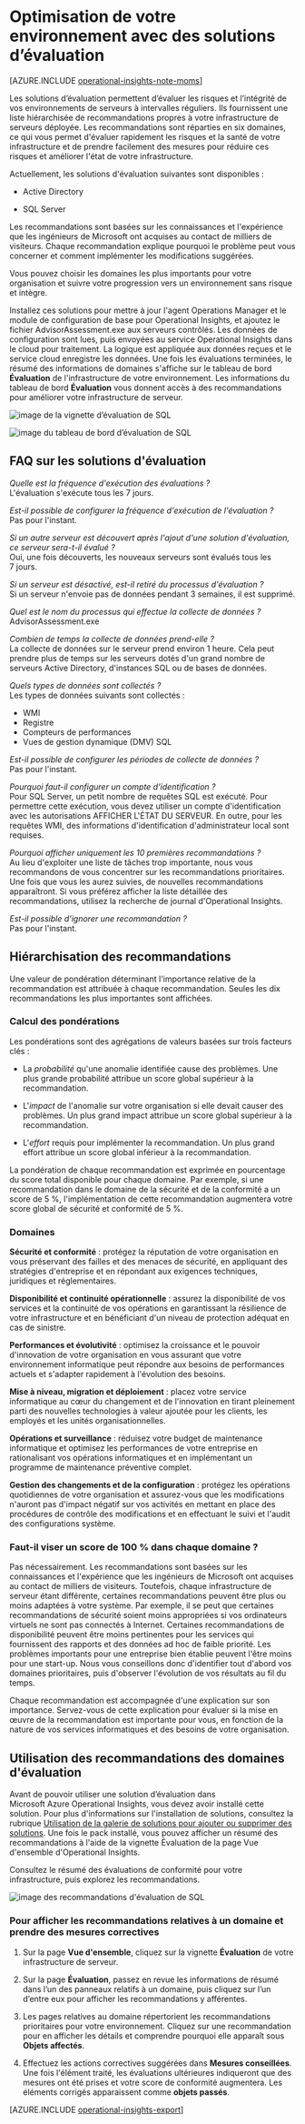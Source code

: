 <properties
   pageTitle="Optimisation de votre environnement avec des solutions d’évaluation"
   description="Utilisez des solutions d’évaluation pour évaluer les risques et l’intégrité de vos environnements de serveurs à intervalles réguliers."
   services="operational-insights"
   documentationCenter=""
   authors="bandersmsft"
   manager="jwhit"
   editor="" />

<tags
   ms.service="operational-insights"
   ms.devlang="na"
   ms.topic="article"
   ms.tgt_pltfrm="na"
   ms.workload="na"
   ms.date="08/05/2015"
   ms.author="banders" />


# Optimisation de votre environnement avec des solutions d’évaluation

[AZURE.INCLUDE [operational-insights-note-moms](../../includes/operational-insights-note-moms.md)]

Les solutions d’évaluation permettent d’évaluer les risques et l’intégrité de vos environnements de serveurs à intervalles réguliers. Ils fournissent une liste hiérarchisée de recommandations propres à votre infrastructure de serveurs déployée. Les recommandations sont réparties en six domaines, ce qui vous permet d'évaluer rapidement les risques et la santé de votre infrastructure et de prendre facilement des mesures pour réduire ces risques et améliorer l'état de votre infrastructure.

Actuellement, les solutions d'évaluation suivantes sont disponibles :

- Active Directory

- SQL Server

Les recommandations sont basées sur les connaissances et l'expérience que les ingénieurs de Microsoft ont acquises au contact de milliers de visiteurs. Chaque recommandation explique pourquoi le problème peut vous concerner et comment implémenter les modifications suggérées.

Vous pouvez choisir les domaines les plus importants pour votre organisation et suivre votre progression vers un environnement sans risque et intègre.

Installez ces solutions pour mettre à jour l'agent Operations Manager et le module de configuration de base pour Operational Insights, et ajoutez le fichier AdvisorAssessment.exe aux serveurs contrôlés. Les données de configuration sont lues, puis envoyées au service Operational Insights dans le cloud pour traitement. La logique est appliquée aux données reçues et le service cloud enregistre les données. Une fois les évaluations terminées, le résumé des informations de domaines s'affiche sur le tableau de bord **Évaluation** de l'infrastructure de votre environnement. Les informations du tableau de bord **Évaluation** vous donnent accès à des recommandations pour améliorer votre infrastructure de serveur.

![image de la vignette d’évaluation de SQL](./media/operational-insights-assessment/overview-sql-assess.png)

![image du tableau de bord d’évaluation de SQL](./media/operational-insights-assessment/gallery-ad-01.png)


## FAQ sur les solutions d'évaluation

*Quelle est la fréquence d'exécution des évaluations ?*<br> L'évaluation s'exécute tous les 7 jours.

*Est-il possible de configurer la fréquence d'exécution de l'évaluation ?*<br> Pas pour l'instant.

*Si un autre serveur est découvert après l'ajout d'une solution d'évaluation, ce serveur sera-t-il évalué ?*<br> Oui, une fois découverts, les nouveaux serveurs sont évalués tous les 7 jours.

*Si un serveur est désactivé, est-il retiré du processus d'évaluation ?*<br> Si un serveur n'envoie pas de données pendant 3 semaines, il est supprimé.

*Quel est le nom du processus qui effectue la collecte de données ?*<br> AdvisorAssessment.exe

*Combien de temps la collecte de données prend-elle ?*<br> La collecte de données sur le serveur prend environ 1 heure. Cela peut prendre plus de temps sur les serveurs dotés d'un grand nombre de serveurs Active Directory, d'instances SQL ou de bases de données.

*Quels types de données sont collectés ?*<br> Les types de données suivants sont collectés :

- WMI
- Registre
- Compteurs de performances
- Vues de gestion dynamique (DMV) SQL

*Est-il possible de configurer les périodes de collecte de données ?*<br> Pas pour l'instant.

*Pourquoi faut-il configurer un compte d'identification ?*<br> Pour SQL Server, un petit nombre de requêtes SQL est exécuté. Pour permettre cette exécution, vous devez utiliser un compte d'identification avec les autorisations AFFICHER L'ÉTAT DU SERVEUR. En outre, pour les requêtes WMI, des informations d'identification d'administrateur local sont requises.

*Pourquoi afficher uniquement les 10 premières recommandations ?*<br> Au lieu d'exploiter une liste de tâches trop importante, nous vous recommandons de vous concentrer sur les recommandations prioritaires. Une fois que vous les aurez suivies, de nouvelles recommandations apparaîtront. Si vous préférez afficher la liste détaillée des recommandations, utilisez la recherche de journal d'Operational Insights.

*Est-il possible d'ignorer une recommandation ?*<br> Pas pour l'instant.

## Hiérarchisation des recommandations

Une valeur de pondération déterminant l'importance relative de la recommandation est attribuée à chaque recommandation. Seules les dix recommandations les plus importantes sont affichées.

### Calcul des pondérations

Les pondérations sont des agrégations de valeurs basées sur trois facteurs clés :

- La *probabilité* qu'une anomalie identifiée cause des problèmes. Une plus grande probabilité attribue un score global supérieur à la recommandation.

- L'*impact* de l'anomalie sur votre organisation si elle devait causer des problèmes. Un plus grand impact attribue un score global supérieur à la recommandation.

- L'*effort* requis pour implémenter la recommandation. Un plus grand effort attribue un score global inférieur à la recommandation.

La pondération de chaque recommandation est exprimée en pourcentage du score total disponible pour chaque domaine. Par exemple, si une recommandation dans le domaine de la sécurité et de la conformité a un score de 5 %, l'implémentation de cette recommandation augmentera votre score global de sécurité et conformité de 5 %.

### Domaines

**Sécurité et conformité** : protégez la réputation de votre organisation en vous préservant des failles et des menaces de sécurité, en appliquant des stratégies d'entreprise et en répondant aux exigences techniques, juridiques et réglementaires.

**Disponibilité et continuité opérationnelle** : assurez la disponibilité de vos services et la continuité de vos opérations en garantissant la résilience de votre infrastructure et en bénéficiant d'un niveau de protection adéquat en cas de sinistre.

**Performances et évolutivité** : optimisez la croissance et le pouvoir d'innovation de votre organisation en vous assurant que votre environnement informatique peut répondre aux besoins de performances actuels et s'adapter rapidement à l'évolution des besoins.

**Mise à niveau, migration et déploiement** : placez votre service informatique au cœur du changement et de l'innovation en tirant pleinement parti des nouvelles technologies à valeur ajoutée pour les clients, les employés et les unités organisationnelles.

**Opérations et surveillance** : réduisez votre budget de maintenance informatique et optimisez les performances de votre entreprise en rationalisant vos opérations informatiques et en implémentant un programme de maintenance préventive complet.

**Gestion des changements et de la configuration** : protégez les opérations quotidiennes de votre organisation et assurez-vous que les modifications n'auront pas d'impact négatif sur vos activités en mettant en place des procédures de contrôle des modifications et en effectuant le suivi et l'audit des configurations système.

### Faut-il viser un score de 100 % dans chaque domaine ?

Pas nécessairement. Les recommandations sont basées sur les connaissances et l'expérience que les ingénieurs de Microsoft ont acquises au contact de milliers de visiteurs. Toutefois, chaque infrastructure de serveur étant différente, certaines recommandations peuvent être plus ou moins adaptées à votre système. Par exemple, il se peut que certaines recommandations de sécurité soient moins appropriées si vos ordinateurs virtuels ne sont pas connectés à Internet. Certaines recommandations de disponibilité peuvent être moins pertinentes pour les services qui fournissent des rapports et des données ad hoc de faible priorité. Les problèmes importants pour une entreprise bien établie peuvent l'être moins pour une start-up. Nous vous conseillons donc d'identifier tout d'abord vos domaines prioritaires, puis d'observer l'évolution de vos résultats au fil du temps.

Chaque recommandation est accompagnée d'une explication sur son importance. Servez-vous de cette explication pour évaluer si la mise en œuvre de la recommandation est importante pour vous, en fonction de la nature de vos services informatiques et des besoins de votre organisation.

## Utilisation des recommandations des domaines d'évaluation

Avant de pouvoir utiliser une solution d’évaluation dans Microsoft Azure Operational Insights, vous devez avoir installé cette solution. Pour plus d'informations sur l'installation de solutions, consultez la rubrique [Utilisation de la galerie de solutions pour ajouter ou supprimer des solutions](operational-insights-setup-workspace.md). Une fois le pack installé, vous pouvez afficher un résumé des recommandations à l'aide de la vignette Évaluation de la page Vue d'ensemble d'Operational Insights.

Consultez le résumé des évaluations de conformité pour votre infrastructure, puis explorez les recommandations.

![image des recommandations d'évaluation de SQL](./media/operational-insights-assessment/gallery-ad-03.png)



### Pour afficher les recommandations relatives à un domaine et prendre des mesures correctives

1. Sur la page **Vue d'ensemble**, cliquez sur la vignette **Évaluation** de votre infrastructure de serveur.

2. Sur la page **Évaluation**, passez en revue les informations de résumé dans l’un des panneaux relatifs à un domaine, puis cliquez sur l’un d’entre eux pour afficher les recommandations y afférentes.

3. Les pages relatives au domaine répertorient les recommandations prioritaires pour votre environnement. Cliquez sur une recommandation pour en afficher les détails et comprendre pourquoi elle apparaît sous **Objets affectés**.

4. Effectuez les actions correctives suggérées dans **Mesures conseillées**. Une fois l'élément traité, les évaluations ultérieures indiqueront que des mesures ont été prises et votre score de conformité augmentera. Les éléments corrigés apparaissent comme **objets passés**.

[AZURE.INCLUDE [operational-insights-export](../../includes/operational-insights-export.md)]

<!---HONumber=August15_HO6-->